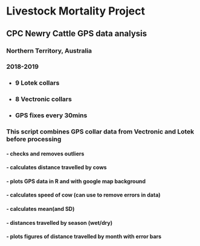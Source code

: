 # Livestock Mortality Project 
## CPC Newry Cattle GPS data analysis 
### Northern Territory, Australia
### 2018-2019

- ### 9 Lotek collars
- ### 8 Vectronic collars
- ### GPS fixes every 30mins

### This script combines GPS collar data from Vectronic and Lotek before processing
#### - checks and removes outliers
#### - calculates distance travelled by cows
#### - plots GPS data in R and with google map background
#### - calculates speed of cow (can use to remove errors in data)
#### - calculates mean(and SD)
#### - distances travelled by season (wet/dry)
#### - plots figures of distance travelled by month with error bars

